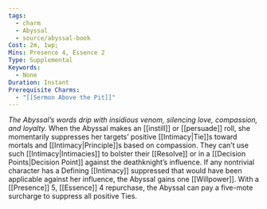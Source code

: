 ```yaml
---
tags:
  - charm
  - Abyssal
  - source/abyssal-book
Cost: 2m, 1wp; 
Mins: Presence 4, Essence 2
Type: Supplemental
Keywords:
  - None
Duration: Instant
Prerequisite Charms:
  - "[[Sermon Above the Pit]]"
---
```

*The Abyssal’s words drip with insidious venom, silencing love, compassion, and loyalty.*
When the Abyssal makes an [[instill]] or [[persuade]] roll, she momentarily suppresses her targets’ positive [[Intimacy|Tie]]s toward mortals and [[Intimacy|Principle]]s based on compassion. They can’t use such [[Intimacy|Intimacies]] to bolster their [[Resolve]] or in a [[Decision Points|Decision Point]] against the deathknight’s influence. If any nontrivial character has a Defining [[Intimacy]] suppressed that would have been applicable against her influence, the Abyssal gains one [[Willpower]].
With a [[Presence]] 5, [[Essence]] 4 repurchase, the Abyssal can pay a five-mote surcharge to suppress all positive Ties.